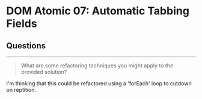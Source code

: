 # DOM Atomic 07: Automatic Tabbing Fields

## Questions

---

> What are some refactoring techniques you might apply to the provided solution?

I'm thinking that this could be refactored using a 'forEach' loop to cutdown on reptition.
